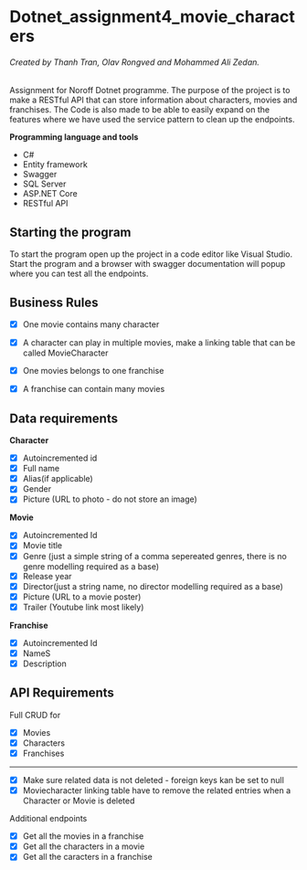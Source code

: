 # Dotnet_assignment4_movie_characters
###### Created by Thanh Tran, Olav Rongved and Mohammed Ali Zedan.

Assignment for Noroff Dotnet programme. The purpose of the project is to make a RESTful API that can store information about characters, movies and franchises.
The Code is also made to be able to easily expand on the features where we have used the service pattern to clean up the endpoints. 

**Programming language and tools**
* C#
* Entity framework
* Swagger
* SQL Server 
* ASP.NET Core
* RESTful API

## Starting the program

To start the program open up the project in a code editor like Visual Studio. 
Start the program and a browser with swagger documentation will popup where you can test all the endpoints.

## Business Rules

- [x] One movie contains many character
- [x] A character can play in multiple movies, make a linking table that can be called MovieCharacter 
- [x] One movies belongs to one franchise
- [x] A franchise can contain many movies


## Data requirements

**Character**

- [x] Autoincremented id
- [x] Full name
- [x] Alias(if applicable)
- [x] Gender
- [x] Picture (URL to photo - do not store an image)

**Movie**

- [x] Autoincremented Id
- [x] Movie title
- [x] Genre (just a simple string of a comma sepereated genres, there is no genre modelling required as a base)
- [x] Release year
- [x] Director(just a string name, no director modelling required as a base)
- [x] Picture (URL to a movie poster)
- [x] Trailer (Youtube link most likely)

**Franchise**

- [x] Autoincremented Id
- [x] NameS
- [x] Description

## API Requirements

Full CRUD for
- [x] Movies
- [x] Characters
- [x] Franchises
---
- [x] Make sure related data is not deleted - foreign keys kan be set to null
- [x] Moviecharacter linking table have to remove the related entries when a Character or Movie is deleted

Additional endpoints 
- [x] Get all the movies in a franchise
- [x] Get all the characters in a movie
- [x] Get all the caracters in a franchise 
